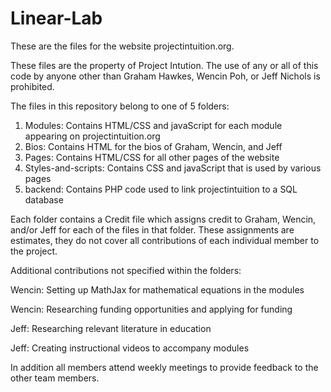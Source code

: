 # Linear-Lab
These are the files for the website projectintuition.org. 

These files are the property of Project Intution. The use of any or all of this code by anyone other than
Graham Hawkes, Wencin Poh, or Jeff Nichols is prohibited. 

The files in this repository belong to one of 5 folders:

1. Modules: Contains HTML/CSS and javaScript for each module appearing on projectintuition.org
2. Bios: Contains HTML for the bios of Graham, Wencin, and Jeff
3. Pages: Contains HTML/CSS for all other pages of the website
4. Styles-and-scripts: Contains CSS and javaScript that is used by various pages
5. backend: Contains PHP code used to link projectintuition to a SQL database

Each folder contains a Credit file which assigns credit to Graham, Wencin, and/or Jeff for each of the files in that folder.  These assignments are estimates, they do not cover all contributions of each individual member to the project. 

Additional contributions not specified within the folders:

Wencin: Setting up MathJax for mathematical equations in the modules

Wencin: Researching funding opportunities and applying for funding

Jeff: Researching relevant literature in education

Jeff: Creating instructional videos to accompany modules

In addition all members attend weekly meetings to provide feedback to the other team members.


